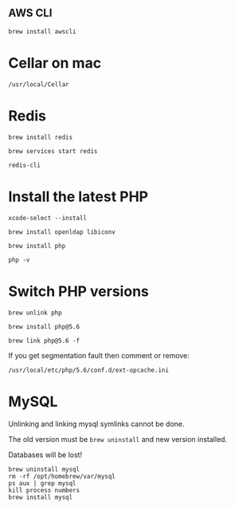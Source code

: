 ## AWS CLI
`brew install awscli`

# Cellar on mac
`/usr/local/Cellar`

# Redis
`brew install redis`

`brew services start redis`

`redis-cli`

# Install the latest PHP
`xcode-select --install`

`brew install openldap libiconv`

`brew install php`

`php -v`

# Switch PHP versions
`brew unlink php`

`brew install php@5.6`

`brew link php@5.6 -f`

If you get segmentation fault then comment or remove:

`/usr/local/etc/php/5.6/conf.d/ext-opcache.ini`

# MySQL

Unlinking and linking mysql symlinks cannot be done.

The old version must be `brew uninstall` and new version installed.

Databases will be lost!

```
brew uninstall mysql
rm -rf /opt/homebrew/var/mysql
ps aux | grep mysql
kill process numbers
brew install mysql
```
